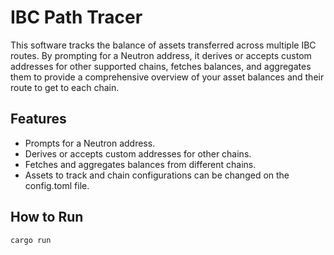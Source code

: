 
# IBC Path Tracer
This software tracks the balance of assets transferred across multiple IBC routes. By prompting for a Neutron address, it derives or accepts custom addresses for other supported chains, fetches balances, and aggregates them to provide a comprehensive overview of your asset balances and their route to get to each chain.

## Features
- Prompts for a Neutron address.
- Derives or accepts custom addresses for other chains.
- Fetches and aggregates balances from different chains.
- Assets to track and chain configurations can be changed on the config.toml file.

## How to Run
```cargo run```
